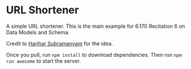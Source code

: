 # URL Shortener
A simple URL shortener. This is the main example for 6.170 Recitation 6 on Data Models and Schema.

Credit to [Harihar Subramanyam](https://github.com/hariharsubramanyam) for the idea.

Once you pull, run `npm install` to download dependencies.
Then run `npm run awesome` to start the server.
